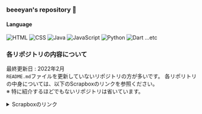 ### beeeyan's repository 👋
  
#### Language  
![HTML](https://img.shields.io/badge/language-HTML-red) ![CSS](https://img.shields.io/badge/language-CSS-yellow) ![Java](https://img.shields.io/badge/language-Java-orange) ![JavaScript](https://img.shields.io/badge/language-JavaScript-green) ![Python](https://img.shields.io/badge/language-Python-blue) ![Dart](https://img.shields.io/badge/language-Dart-yellowgreen) ...etc
  
  
### 各リポジトリの内容について  
最終更新日 : 2022年2月  
`README.md`ファイルを更新していないリポジトリの方が多いです。
各リポリトリの中身については、以下のScrapboxのリンクを参照ください。  
※ 特に紹介するほどでもないリポジトリは省いています。  
  
 <details>
 <summary>Scrapboxのリンク</summary>
 
- [flutter-voice-game](https://scrapbox.io/beeeyan-trial-box/flutter-voice-game)
- [import_to_dynamodb](https://scrapbox.io/beeeyan-trial-box/import_to_dynamodb)
- [cotoha-trial](https://scrapbox.io/beeeyan-trial-box/cotoha-trial)
- [slide-puzzle](https://scrapbox.io/beeeyan-trial-box/slide-puzzle)
- [react-portfolio](https://scrapbox.io/beeeyan-trial-box/react-portfolio)
- [portfolio](https://scrapbox.io/beeeyan-trial-box/portfolio)
- [page-for-scrapbox-vue-code](https://scrapbox.io/beeeyan-trial-box/page-for-scrapbox-vue-code)
- [page-for-scrapbox-react-code](https://scrapbox.io/beeeyan-trial-box/page-for-scrapbox-react-code)
- [java-knock](https://scrapbox.io/beeeyan-trial-box/java-knock)
- [lambda-api-for-dynamo](https://scrapbox.io/beeeyan-trial-box/lambda-api-for-dynamo)
- [angular-app-with-aws](https://scrapbox.io/beeeyan-trial-box/angular-app-with-aws)
- [mathpython](https://scrapbox.io/beeeyan-trial-box/mathpython)
- [wordtext](https://scrapbox.io/beeeyan-trial-box/wordtext)
- [db-docker-compose](https://scrapbox.io/beeeyan-trial-box/db-docker-compose)
- [aws-cloudformation-template](https://scrapbox.io/beeeyan-trial-box/aws-cloudformation-template)
- [automated-build-demo-container](https://scrapbox.io/beeeyan-trial-box/automated-build-demo-container)
- [uiux-exe-bootstrap](https://scrapbox.io/beeeyan-trial-box/uiux-exe-bootstrap)

 </details>
  



<!--
**beeeyan/beeeyan** is a ✨ _special_ ✨ repository because its `README.md` (this file) appears on your GitHub profile.

Here are some ideas to get you started:

- 🔭 I’m currently working on ...
- 🌱 I’m currently learning ...
- 👯 I’m looking to collaborate on ...
- 🤔 I’m looking for help with ...
- 💬 Ask me about ...
- 📫 How to reach me: ...
- 😄 Pronouns: ...
- ⚡ Fun fact: ...
-->

